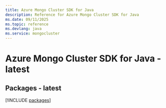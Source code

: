 ```yaml
---
title: Azure Mongo Cluster SDK for Java
description: Reference for Azure Mongo Cluster SDK for Java
ms.date: 09/11/2025
ms.topic: reference
ms.devlang: java
ms.service: mongocluster
---
```

# Azure Mongo Cluster SDK for Java - latest
## Packages - latest
[!INCLUDE [packages](mongo-cluster-index.md)]